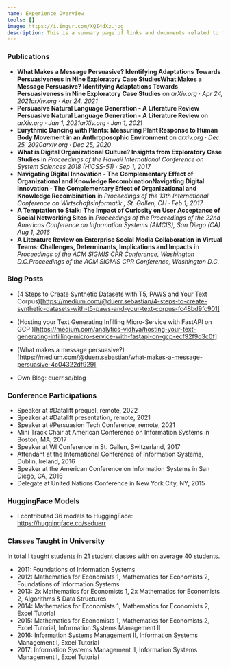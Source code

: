 ```yaml
---
name: Experience Overview
tools: []
image: https://i.imgur.com/XQI4dXz.jpg
description: This is a summary page of links and documents related to me.
---
```


### Publications

- __What Makes a Message Persuasive? Identifying Adaptations Towards Persuasiveness in Nine Exploratory Case StudiesWhat Makes a Message Persuasive? Identifying Adaptations Towards Persuasiveness in Nine Exploratory Case Studies__ on _arXiv.org · Apr 24, 2021arXiv.org · Apr 24, 2021_
- __Persuasive Natural Language Generation - A Literature Review Persuasive Natural Language Generation - A Literature Review__ on _arXiv.org · Jan 1, 2021arXiv.org · Jan 1, 2021_
- __Eurythmic Dancing with Plants: Measuring Plant Response to Human Body Movement in an Anthroposophic Environment__ on _arxiv.org · Dec 25, 2020arxiv.org · Dec 25, 2020_
- __What is Digital Organizational Culture? Insights from Exploratory Case Studies__ in _Proceedings of the Hawaii International Conference on System Sciences 2018 (HICSS-51) · Sep 1, 2017_
- __Navigating Digital Innovation - The Complementary Effect of Organizational and Knowledge RecombinationNavigating Digital Innovation - The Complementary Effect of Organizational and Knowledge Recombination__ in _Proceedings of the 13th International Conference on Wirtschaftsinformatik , St. Gallen, CH · Feb 1, 2017_
- __A Temptation to Stalk: The Impact of Curiosity on User Acceptance of Social Networking Sites__ in _Proceedings of the Proceedings of the 22nd Americas Conference on Information Systems (AMCIS), San Diego (CA) Aug 1, 2016_
- __A Literature Review on Enterprise Social Media Collaboration in Virtual Teams: Challenges, Determinants, Implications and Impacts__ in _Proceedings of the ACM SIGMIS CPR Conference, Washington D.C.Proceedings of the ACM SIGMIS CPR Conference, Washington D.C._

### Blog Posts 

- (4 Steps to Create Synthetic Datasets with T5, PAWS and Your Text Corpus)[https://medium.com/@duerr.sebastian/4-steps-to-create-synthetic-datasets-with-t5-paws-and-your-text-corpus-fc48bd9fc901]
- (Hosting your Text Generating Infilling Micro-Service with FastAPI on GCP
)[https://medium.com/analytics-vidhya/hosting-your-text-generating-infilling-micro-service-with-fastapi-on-gcp-ecf92f9d3c0f]
- (What makes a message persuasive?)[https://medium.com/@duerr.sebastian/what-makes-a-message-persuasive-4c04322df929]

- Own Blog: duerr.se/blog

### Conference Participations

- Speaker at #Datalift prequel, remote, 2022
- Speaker at #Datalift presentation, remote, 2021
- Speaker at #Persuasion Tech Conference, remote, 2021
- Mini Track Chair at American Conference on Information Systems in Boston, MA, 2017
- Speaker at WI Conference in St. Gallen, Switzerland, 2017
- Attendant at the International Conference of Information Systems, Dublin, Ireland, 2016
- Speaker at the American Conference on Information Systems in San Diego, CA, 2016
- Delegate at United Nations Conference in New York City, NY, 2015


### HuggingFace Models

- I contributed 36 models to HuggingFace: https://huggingface.co/seduerr

### Classes Taught in University

In total I taught students in 21 student classes with on average 40 students.

- 2011: Foundations of Information Systems
- 2012: Mathematics for Economists 1, Mathematics for Economists 2, Foundations of Information Systems
- 2013: 2x Mathematics for Economists 1, 2x Mathematics for Economists 2, Algorithms & Data Structures
- 2014: Mathematics for Economists 1, Mathematics for Economists 2, Excel Tutorial
- 2015: Mathematics for Economists 1, Mathematics for Economists 2, Excel Tutorial, Information Systems Management II
- 2016: Information Systems Management II, Information Systems Management I, Excel Tutorial
- 2017: Information Systems Management II, Information Systems Management I, Excel Tutorial